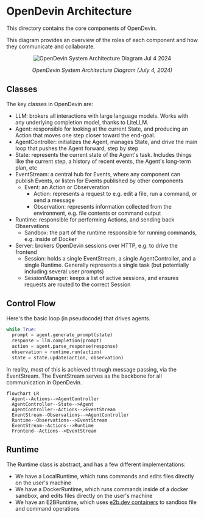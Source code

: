 # OpenDevin Architecture

This directory contains the core components of OpenDevin.

This diagram provides an overview of the roles of each component and how they communicate and collaborate.

<div style="text-align: center;">
  <img src="https://github.com/OpenDevin/OpenDevin/assets/16201837/97d747e3-29d8-4ccb-8d34-6ad1adb17f38" alt="OpenDevin System Architecture Diagram Jul 4 2024" />
  <p><em>OpenDevin System Architecture Diagram (July 4, 2024)</em></p>
</div>

## Classes
The key classes in OpenDevin are:

* LLM: brokers all interactions with large language models. Works with any underlying completion model, thanks to LiteLLM.
* Agent: responsible for looking at the current State, and producing an Action that moves one step closer toward the end-goal.
* AgentController: initializes the Agent, manages State, and drive the main loop that pushes the Agent forward, step by step
* State: represents the current state of the Agent's task. Includes things like the current step, a history of recent events, the Agent's long-term plan, etc
* EventStream: a central hub for Events, where any component can publish Events, or listen for Events published by other components
  * Event: an Action or Observeration
      * Action: represents a request to e.g. edit a file, run a command, or send a message
      * Observation: represents information collected from the environment, e.g. file contents or command output
* Runtime: responsible for performing Actions, and sending back Observations
    * Sandbox: the part of the runtime responsible for running commands, e.g. inside of Docker
* Server: brokers OpenDevin sessions over HTTP, e.g. to drive the frontend
    * Session: holds a single EventStream, a single AgentController, and a single Runtime. Generally represents a single task (but potentially including several user prompts)
    * SessionManager: keeps a list of active sessions, and ensures requests are routed to the correct Session

## Control Flow
Here's the basic loop (in pseudocode) that drives agents.
```python
while True:
  prompt = agent.generate_prompt(state)
  response = llm.completion(prompt)
  action = agent.parse_response(response)
  observation = runtime.run(action)
  state = state.update(action, observation)
```

In reality, most of this is achieved through message passing, via the EventStream.
The EventStream serves as the backbone for all communication in OpenDevin.

```mermaid
flowchart LR
  Agent--Actions-->AgentController
  AgentController--State-->Agent
  AgentController--Actions-->EventStream
  EventStream--Observations-->AgentController
  Runtime--Observations-->EventStream
  EventStream--Actions-->Runtime
  Frontend--Actions-->EventStream
```

## Runtime
The Runtime class is abstract, and has a few different implementations:

* We have a LocalRuntime, which runs commands and edits files directly on the user's machine
* We have a DockerRuntime, which runs commands inside of a docker sandbox, and edits files directly on the user's machine
* We have an E2BRuntime, which uses [e2b.dev containers](https://github.com/e2b-dev/e2b) to sandbox file and command operations
